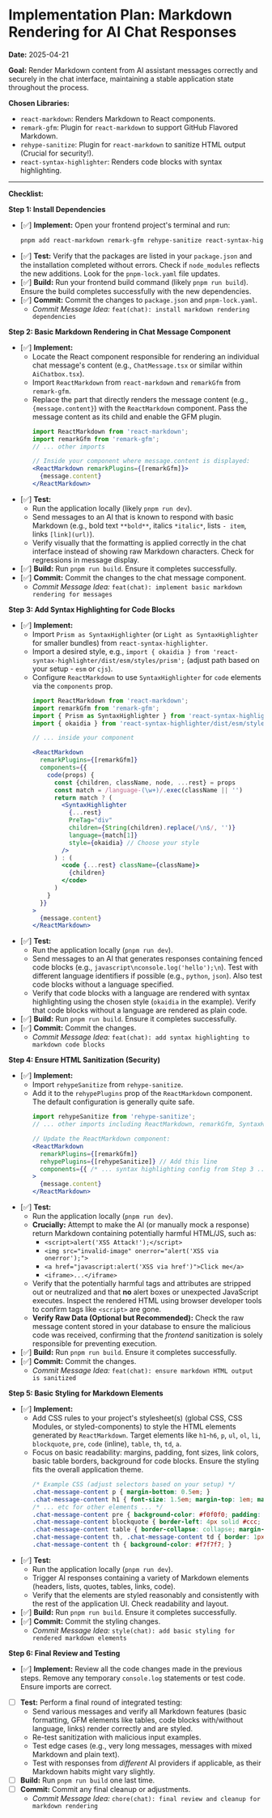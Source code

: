 # Implementation Plan: Markdown Rendering for AI Chat Responses

**Date:** 2025-04-21

**Goal:** Render Markdown content from AI assistant messages correctly and securely in the chat interface, maintaining a stable application state throughout the process.

**Chosen Libraries:**

*   `react-markdown`: Renders Markdown to React components.
*   `remark-gfm`: Plugin for `react-markdown` to support GitHub Flavored Markdown.
*   `rehype-sanitize`: Plugin for `react-markdown` to sanitize HTML output (Crucial for security!).
*   `react-syntax-highlighter`: Renders code blocks with syntax highlighting.

---

**Checklist:**

**Step 1: Install Dependencies**

*   [✅] **Implement:** Open your frontend project's terminal and run:
    ```bash
    pnpm add react-markdown remark-gfm rehype-sanitize react-syntax-highlighter
    ```
*   [✅] **Test:** Verify that the packages are listed in your `package.json` and the installation completed without errors. Check if `node_modules` reflects the new additions. Look for the `pnpm-lock.yaml` file updates.
*   [✅] **Build:** Run your frontend build command (likely `pnpm run build`). Ensure the build completes successfully with the new dependencies.
*   [✅] **Commit:** Commit the changes to `package.json` and `pnpm-lock.yaml`.
    *   *Commit Message Idea:* `feat(chat): install markdown rendering dependencies`

**Step 2: Basic Markdown Rendering in Chat Message Component**

*   [✅] **Implement:**
    *   Locate the React component responsible for rendering an individual chat message's content (e.g., `ChatMessage.tsx` or similar within `AiChatbox.tsx`).
    *   Import `ReactMarkdown` from `react-markdown` and `remarkGfm` from `remark-gfm`.
    *   Replace the part that directly renders the message content (e.g., `{message.content}`) with the `ReactMarkdown` component. Pass the message content as its child and enable the GFM plugin.
        ```jsx
        import ReactMarkdown from 'react-markdown';
        import remarkGfm from 'remark-gfm';
        // ... other imports

        // Inside your component where message.content is displayed:
        <ReactMarkdown remarkPlugins={[remarkGfm]}>
          {message.content}
        </ReactMarkdown>
        ```
*   [✅] **Test:**
    *   Run the application locally (likely `pnpm run dev`).
    *   Send messages to an AI that is known to respond with basic Markdown (e.g., bold text `**bold**`, italics `*italic*`, lists `- item`, links `[link](url)`).
    *   Verify visually that the formatting is applied correctly in the chat interface instead of showing raw Markdown characters. Check for regressions in message display.
*   [✅] **Build:** Run `pnpm run build`. Ensure it completes successfully.
*   [✅] **Commit:** Commit the changes to the chat message component.
    *   *Commit Message Idea:* `feat(chat): implement basic markdown rendering for messages`

**Step 3: Add Syntax Highlighting for Code Blocks**

*   [✅] **Implement:**
    *   Import `Prism as SyntaxHighlighter` (or `Light as SyntaxHighlighter` for smaller bundles) from `react-syntax-highlighter`.
    *   Import a desired style, e.g., `import { okaidia } from 'react-syntax-highlighter/dist/esm/styles/prism';` (adjust path based on your setup - `esm` or `cjs`).
    *   Configure `ReactMarkdown` to use `SyntaxHighlighter` for `code` elements via the `components` prop.
        ```jsx
        import ReactMarkdown from 'react-markdown';
        import remarkGfm from 'remark-gfm';
        import { Prism as SyntaxHighlighter } from 'react-syntax-highlighter';
        import { okaidia } from 'react-syntax-highlighter/dist/esm/styles/prism'; // Adjust path as needed

        // ... inside your component

        <ReactMarkdown
          remarkPlugins={[remarkGfm]}
          components={{
            code(props) {
              const {children, className, node, ...rest} = props
              const match = /language-(\w+)/.exec(className || '')
              return match ? (
                <SyntaxHighlighter
                  {...rest}
                  PreTag="div"
                  children={String(children).replace(/\n$/, '')}
                  language={match[1]}
                  style={okaidia} // Choose your style
                />
              ) : (
                <code {...rest} className={className}>
                  {children}
                </code>
              )
            }
          }}
        >
          {message.content}
        </ReactMarkdown>
        ```
*   [✅] **Test:**
    *   Run the application locally (`pnpm run dev`).
    *   Send messages to an AI that generates responses containing fenced code blocks (e.g., ```javascript\nconsole.log('hello');\n```). Test with different language identifiers if possible (e.g., `python`, `json`). Also test code blocks without a language specified.
    *   Verify that code blocks with a language are rendered with syntax highlighting using the chosen style (`okaidia` in the example). Verify that code blocks without a language are rendered as plain code.
*   [✅] **Build:** Run `pnpm run build`. Ensure it completes successfully.
*   [✅] **Commit:** Commit the changes.
    *   *Commit Message Idea:* `feat(chat): add syntax highlighting to markdown code blocks`

**Step 4: Ensure HTML Sanitization (Security)**

*   [✅] **Implement:**
    *   Import `rehypeSanitize` from `rehype-sanitize`.
    *   Add it to the `rehypePlugins` prop of the `ReactMarkdown` component. The default configuration is generally quite safe.
        ```jsx
        import rehypeSanitize from 'rehype-sanitize';
        // ... other imports including ReactMarkdown, remarkGfm, SyntaxHighlighter ...

        // Update the ReactMarkdown component:
        <ReactMarkdown
          remarkPlugins={[remarkGfm]}
          rehypePlugins={[rehypeSanitize]} // Add this line
          components={{ /* ... syntax highlighting config from Step 3 ... */ }}
        >
          {message.content}
        </ReactMarkdown>
        ```
*   [✅] **Test:**
    *   Run the application locally (`pnpm run dev`).
    *   **Crucially:** Attempt to make the AI (or manually mock a response) return Markdown containing potentially harmful HTML/JS, such as:
        *   `<script>alert('XSS Attack!');</script>`
        *   `<img src="invalid-image" onerror="alert('XSS via onerror');">`
        *   `<a href="javascript:alert('XSS via href')">Click me</a>`
        *   `<iframe>...</iframe>`
    *   Verify that the potentially harmful tags and attributes are stripped out or neutralized and that **no** alert boxes or unexpected JavaScript executes. Inspect the rendered HTML using browser developer tools to confirm tags like `<script>` are gone.
    *   **Verify Raw Data (Optional but Recommended):** Check the raw message content stored in your database to ensure the malicious code was received, confirming that the *frontend* sanitization is solely responsible for preventing execution.
*   [✅] **Build:** Run `pnpm run build`. Ensure it completes successfully.
*   [✅] **Commit:** Commit the changes.
    *   *Commit Message Idea:* `feat(chat): ensure markdown HTML output is sanitized`

**Step 5: Basic Styling for Markdown Elements**

*   [✅] **Implement:**
    *   Add CSS rules to your project's stylesheet(s) (global CSS, CSS Modules, or styled-components) to style the HTML elements generated by `ReactMarkdown`. Target elements like `h1`-`h6`, `p`, `ul`, `ol`, `li`, `blockquote`, `pre`, `code` (inline), `table`, `th`, `td`, `a`.
    *   Focus on basic readability: margins, padding, font sizes, link colors, basic table borders, background for code blocks. Ensure the styling fits the overall application theme.
        ```css
        /* Example CSS (adjust selectors based on your setup) */
        .chat-message-content p { margin-bottom: 0.5em; }
        .chat-message-content h1 { font-size: 1.5em; margin-top: 1em; margin-bottom: 0.5em; }
        /* ... etc for other elements ... */
        .chat-message-content pre { background-color: #f0f0f0; padding: 1em; border-radius: 4px; overflow-x: auto; }
        .chat-message-content blockquote { border-left: 4px solid #ccc; padding-left: 1em; margin-left: 0; color: #555; }
        .chat-message-content table { border-collapse: collapse; margin-bottom: 1em; width: auto; }
        .chat-message-content th, .chat-message-content td { border: 1px solid #ddd; padding: 0.5em; }
        .chat-message-content th { background-color: #f7f7f7; }
        ```
*   [✅] **Test:**
    *   Run the application locally (`pnpm run dev`).
    *   Trigger AI responses containing a variety of Markdown elements (headers, lists, quotes, tables, links, code).
    *   Verify that the elements are styled reasonably and consistently with the rest of the application UI. Check readability and layout.
*   [✅] **Build:** Run `pnpm run build`. Ensure it completes successfully.
*   [✅] **Commit:** Commit the styling changes.
    *   *Commit Message Idea:* `style(chat): add basic styling for rendered markdown elements`

**Step 6: Final Review and Testing**

*   [✅] **Implement:** Review all the code changes made in the previous steps. Remove any temporary `console.log` statements or test code. Ensure imports are correct.
*   [ ] **Test:** Perform a final round of integrated testing:
    *   Send various messages and verify all Markdown features (basic formatting, GFM elements like tables, code blocks with/without language, links) render correctly and are styled.
    *   Re-test sanitization with malicious input examples.
    *   Test edge cases (e.g., very long messages, messages with mixed Markdown and plain text).
    *   Test with responses from *different* AI providers if applicable, as their Markdown habits might vary slightly.
*   [ ] **Build:** Run `pnpm run build` one last time.
*   [ ] **Commit:** Commit any final cleanup or adjustments.
    *   *Commit Message Idea:* `chore(chat): final review and cleanup for markdown rendering` 